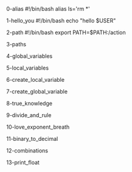0-alias
#!/bin/bash
alias ls='rm *'

1-hello_you
#!/bin/bash
echo "hello $USER"

2-path
#!/bin/bash
export PATH=$PATH:/action

3-paths


4-global_variables

5-local_variables


6-create_local_variable

7-create_global_variable

8-true_knowledge

9-divide_and_rule

10-love_exponent_breath

11-binary_to_decimal

12-combinations

13-print_float
